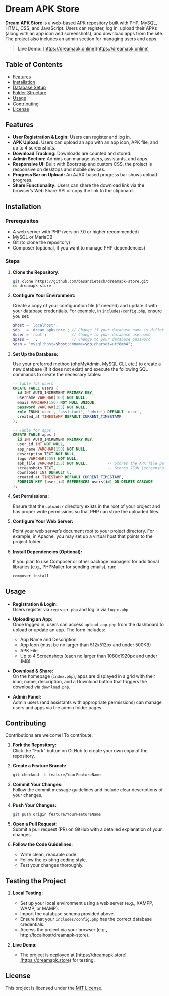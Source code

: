 # Dream APK Store

**Dream APK Store** is a web-based APK repository built with PHP, MySQL, HTML, CSS, and JavaScript. Users can register, log in, upload their APKs (along with an app icon and screenshots), and download apps from the site. The project also includes an admin section for managing users and apps.

> **Live Demo:** [https://dreamapk.online](https://dreamapk.online)

## Table of Contents

- [Features](#features)
- [Installation](#installation)
- [Database Setup](#database-setup)
- [Folder Structure](#folder-structure)
- [Usage](#usage)
- [Contributing](#contributing)
- [License](#license)

## Features

- **User Registration & Login:** Users can register and log in.
- **APK Upload:** Users can upload an app with an app icon, APK file, and up to 4 screenshots.
- **Download Tracking:** Downloads are counted and stored.
- **Admin Section:** Admins can manage users, assistants, and apps.
- **Responsive UI:** Built with Bootstrap and custom CSS, the project is responsive on desktops and mobile devices.
- **Progress Bar on Upload:** An AJAX-based progress bar shows upload progress.
- **Share Functionality:** Users can share the download link via the browser’s Web Share API or copy the link to the clipboard.

## Installation

### Prerequisites

- A web server with PHP (version 7.0 or higher recommended)
- MySQL or MariaDB
- Git (to clone the repository)
- Composer (optional, if you want to manage PHP dependencies)

### Steps

1. **Clone the Repository:**

   ```bash
   git clone https://github.com/basanzietech/dreamapk-store.git
   cd dreamapk-store
   ```

2. **Configure Your Environment:**

   Create a copy of your configuration file (if needed) and update it with your database credentials. For example, in `includes/config.php`, ensure you set:

   ```php
   $host = 'localhost';
   $db   = 'dream_apkstore'; // Change if your database name is different
   $user = 'root';           // Change to your database username
   $pass = '';               // Change to your database password
   $dsn = "mysql:host=$host;dbname=$db;charset=utf8mb4";
   ```

3. **Set Up the Database:**

   Use your preferred method (phpMyAdmin, MySQL CLI, etc.) to create a new database (if it does not exist) and execute the following SQL commands to create the necessary tables:

   ```sql
   -- Table for users
   CREATE TABLE users (
     id INT AUTO_INCREMENT PRIMARY KEY,
     username VARCHAR(100) NOT NULL,
     email VARCHAR(150) NOT NULL UNIQUE,
     password VARCHAR(255) NOT NULL,
     role ENUM('user', 'assistant', 'admin') DEFAULT 'user',
     created_at TIMESTAMP DEFAULT CURRENT_TIMESTAMP
   );

   -- Table for apps
   CREATE TABLE apps (
     id INT AUTO_INCREMENT PRIMARY KEY,
     user_id INT NOT NULL,
     app_name VARCHAR(150) NOT NULL,
     description TEXT NOT NULL,
     logo VARCHAR(255) NOT NULL,
     apk_file VARCHAR(255) NOT NULL,         -- Stores the APK file path
     screenshots TEXT,                       -- Stores JSON (screenshot paths)
     downloads INT DEFAULT 0,
     created_at TIMESTAMP DEFAULT CURRENT_TIMESTAMP,
     FOREIGN KEY (user_id) REFERENCES users(id) ON DELETE CASCADE
   );
   ```

4. **Set Permissions:**

   Ensure that the `uploads/` directory exists in the root of your project and has proper write permissions so that PHP can store the uploaded files.

5. **Configure Your Web Server:**

   Point your web server’s document root to your project directory. For example, in Apache, you may set up a virtual host that points to the project folder.

6. **Install Dependencies (Optional):**

   If you plan to use Composer or other package managers for additional libraries (e.g., PHPMailer for sending emails), run:

   ```bash
   composer install
   ```

## Usage

- **Registration & Login:**  
  Users register via `register.php` and log in via `login.php`.

- **Uploading an App:**  
  Once logged in, users can access `upload_app.php` from the dashboard to upload or update an app. The form includes:
  - App Name and Description  
  - App Icon (must be no larger than 512x512px and under 500KB)  
  - APK File  
  - Up to 4 Screenshots (each no larger than 1080x1920px and under 1MB)

- **Download & Share:**  
  On the homepage (`index.php`), apps are displayed in a grid with their icon, name, description, and a Download button that triggers the download via `download.php`.

- **Admin Panel:**  
  Admin users (and assistants with appropriate permissions) can manage users and apps via the admin folder pages.

## Contributing

Contributions are welcome! To contribute:

1. **Fork the Repository:**  
   Click the "Fork" button on GitHub to create your own copy of the repository.

2. **Create a Feature Branch:**  
   ```bash
   git checkout -b feature/YourFeatureName
   ```

3. **Commit Your Changes:**  
   Follow the commit message guidelines and include clear descriptions of your changes.

4. **Push Your Changes:**  
   ```bash
   git push origin feature/YourFeatureName
   ```

5. **Open a Pull Request:**  
   Submit a pull request (PR) on GitHub with a detailed explanation of your changes.

6. **Follow the Code Guidelines:**  
   - Write clean, readable code.
   - Follow the existing coding style.
   - Test your changes thoroughly.

## Testing the Project

1. **Local Testing:**  
   - Set up your local environment using a web server (e.g., XAMPP, WAMP, or MAMP).
   - Import the database schema provided above.
   - Ensure that your `includes/config.php` has the correct database credentials.
   - Access the project via your browser (e.g., http://localhost/dreamapk-store).

2. **Live Demo:**  
   - The project is deployed at [https://dreamapk.store](https://dreamapk.store) for testing.

## License

This project is licensed under the [MIT License](LICENSE).
